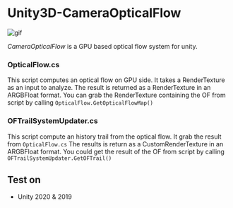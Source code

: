 # Unity3D-CameraOpticalFlow
![gif](https://imgur.com/m3ZFjz2)

*CameraOpticalFlow* is a GPU based optical flow system for unity.

### OpticalFlow.cs
This script computes an optical flow on GPU side.
It takes a RenderTexture as an input to analyze.
The result is returned as a RenderTexture in an ARGBFloat format.
You can grab the RenderTexture containing the OF from script by calling ```OpticalFlow.GetOpticalFlowMap()```

### OFTrailSystemUpdater.cs
This script compute an history trail from the optical flow.
It grab the result from ```OpticalFlow.cs```
The results is return as a CustomRenderTexture in an ARGBFloat format.
You could get the result of the OF from script by calling ```OFTrailSystemUpdater.GetOFTrail()```


Test on
-------
* Unity 2020 & 2019
